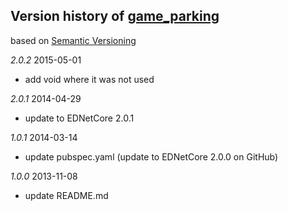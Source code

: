 ## Version history of [game_parking](https://github.com/ednet-dev/game_parking)

based on [Semantic Versioning](http://semver.org/)

*2.0.2* 2015-05-01

+ add void where it was not used

*2.0.1* 2014-04-29

+ update to EDNetCore 2.0.1

*1.0.1* 2014-03-14

+ update pubspec.yaml (update to EDNetCore 2.0.0 on GitHub)

*1.0.0* 2013-11-08

+ update README.md

